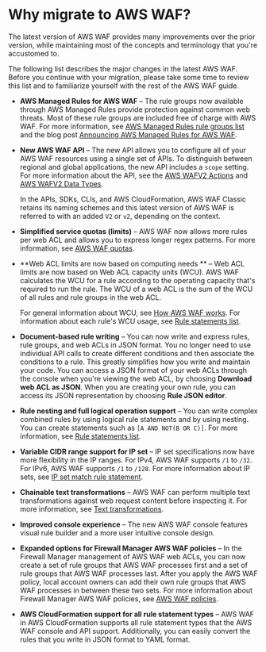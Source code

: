 # Why migrate to AWS WAF?<a name="waf-migrating-why-migrate"></a>

The latest version of AWS WAF provides many improvements over the prior version, while maintaining most of the concepts and terminology that you're accustomed to\. 

The following list describes the major changes in the latest AWS WAF\. Before you continue with your migration, please take some time to review this list and to familiarize yourself with the rest of the AWS WAF guide\. 
+ **AWS Managed Rules for AWS WAF** – The rule groups now available through AWS Managed Rules provide protection against common web threats\. Most of these rule groups are included free of charge with AWS WAF\. For more information, see [AWS Managed Rules rule groups list](aws-managed-rule-groups-list.md) and the blog post [Announcing AWS Managed Rules for AWS WAF](http://aws.amazon.com/blogs/aws/announcing-aws-managed-rules-for-aws-waf/)\.
+ **New AWS WAF API** – The new API allows you to configure all of your AWS WAF resources using a single set of APIs\. To distinguish between regional and global applications, the new API includes a `scope` setting\. For more information about the API, see the [AWS WAFV2 Actions](https://docs.aws.amazon.com/waf/latest/APIReference/API_Operations_AWS_WAFV2.html) and [AWS WAFV2 Data Types](https://docs.aws.amazon.com/waf/latest/APIReference/API_Types_AWS_WAFV2.html)\.

  In the APIs, SDKs, CLIs, and AWS CloudFormation, AWS WAF Classic retains its naming schemes and this latest version of AWS WAF is referred to with an added `V2` or `v2`, depending on the context\.
+ **Simplified service quotas \(limits\)** – AWS WAF now allows more rules per web ACL and allows you to express longer regex patterns\. For more information, see [AWS WAF quotas](limits.md)\.
+ **Web ACL limits are now based on computing needs ** – Web ACL limits are now based on Web ACL capacity units \(WCU\)\. AWS WAF calculates the WCU for a rule according to the operating capacity that's required to run the rule\. The WCU of a web ACL is the sum of the WCU of all rules and rule groups in the web ACL\. 

  For general information about WCU, see [How AWS WAF works](how-aws-waf-works.md)\. For information about each rule's WCU usage, see [Rule statements list](waf-rule-statements-list.md)\.
+ **Document\-based rule writing** – You can now write and express rules, rule groups, and web ACLs in JSON format\. You no longer need to use individual API calls to create different conditions and then associate the conditions to a rule\. This greatly simplifies how you write and maintain your code\. You can access a JSON format of your web ACLs through the console when you're viewing the web ACL, by choosing **Download web ACL as JSON**\. When you are creating your own rule, you can access its JSON representation by choosing **Rule JSON editor**\.
+ **Rule nesting and full logical operation support** – You can write complex combined rules by using logical rule statements and by using nesting\. You can create statements such as `[A AND NOT(B OR C)]`\. For more information, see [Rule statements list](waf-rule-statements-list.md)\.
+ **Variable CIDR range support for IP set** – IP set specifications now have more flexibility in the IP ranges\. For IPv4, AWS WAF supports `/1` to `/32`\. For IPv6, AWS WAF supports `/1` to `/128`\. For more information about IP sets, see [IP set match rule statement](waf-rule-statement-type-ipset-match.md)\.
+ **Chainable text transformations** – AWS WAF can perform multiple text transformations against web request content before inspecting it\. For more information, see [Text transformations](waf-rule-statement-transformation.md)\.
+ **Improved console experience** – The new AWS WAF console features visual rule builder and a more user intuitive console design\. 
+ **Expanded options for Firewall Manager AWS WAF policies** – In the Firewall Manager management of AWS WAF web ACLs, you can now create a set of rule groups that AWS WAF processes first and a set of rule groups that AWS WAF processes last\. After you apply the AWS WAF policy, local account owners can add their own rule groups that AWS WAF processes in between these two sets\. For more information about Firewall Manager AWS WAF policies, see [AWS WAF policies](waf-policies.md)\. 
+ **AWS CloudFormation support for all rule statement types** – AWS WAF in AWS CloudFormation supports all rule statement types that the AWS WAF console and API support\. Additionally, you can easily convert the rules that you write in JSON format to YAML format\. 